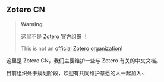 ## Zotero CN

<!--

**Here are some ideas to get you started:**

🙋‍♀️ A short introduction - what is your organization all about?
🌈 Contribution guidelines - how can the community get involved?
👩‍💻 Useful resources - where can the community find your docs? Is there anything else the community should know?
🍿 Fun facts - what does your team eat for breakfast?
🧙 Remember, you can do mighty things with the power of [Markdown](https://docs.github.com/github/writing-on-github/getting-started-with-writing-and-formatting-on-github/basic-writing-and-formatting-syntax)
-->

> **Warning**
>
> 这里不是 [Zotero 官方组织](https://github.com/zotero) ！
> 
> This is not an [official Zotero organization](https://github.com/zotero)!

这里是 Zotero CN，我们主要维护一些与 Zotero 有关的中文文档。

目前组织处于规划阶段，欢迎有共同维护意愿的人一起加入~
